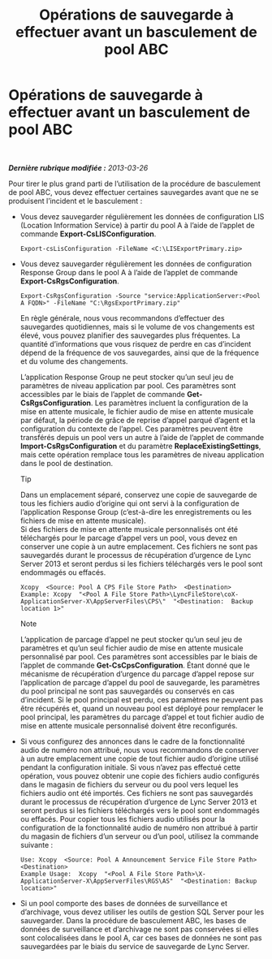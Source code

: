 ﻿---
title: Opérations de sauvegarde à effectuer avant un basculement de pool ABC
TOCTitle: Opérations de sauvegarde à effectuer avant un basculement de pool ABC
ms:assetid: 652046f5-6086-4592-902d-d5789581977d
ms:mtpsurl: https://technet.microsoft.com/fr-fr/library/JJ945634(v=OCS.15)
ms:contentKeyID: 53095439
ms.date: 05/20/2016
mtps_version: v=OCS.15
ms.translationtype: HT
---

# Opérations de sauvegarde à effectuer avant un basculement de pool ABC

 

_**Dernière rubrique modifiée :** 2013-03-26_

Pour tirer le plus grand parti de l’utilisation de la procédure de basculement de pool ABC, vous devez effectuer certaines sauvegardes avant que ne se produisent l’incident et le basculement :

  - Vous devez sauvegarder régulièrement les données de configuration LIS (Location Information Service) à partir du pool A à l’aide de l’applet de commande **Export-CsLISConfiguration**.
    
        Export-csLisConfiguration -FileName <C:\LISExportPrimary.zip>

  - Vous devez sauvegarder régulièrement les données de configuration Response Group dans le pool A à l’aide de l’applet de commande **Export-CsRgsConfiguration**.
    
        Export-CsRgsConfiguration -Source "service:ApplicationServer:<Pool A FQDN>" -FileName "C:\RgsExportPrimary.zip"
    
    En règle générale, nous vous recommandons d’effectuer des sauvegardes quotidiennes, mais si le volume de vos changements est élevé, vous pouvez planifier des sauvegardes plus fréquentes. La quantité d’informations que vous risquez de perdre en cas d’incident dépend de la fréquence de vos sauvegardes, ainsi que de la fréquence et du volume des changements.
    
    L’application Response Group ne peut stocker qu’un seul jeu de paramètres de niveau application par pool. Ces paramètres sont accessibles par le biais de l’applet de commande **Get-CsRgsConfiguration**. Les paramètres incluent la configuration de la mise en attente musicale, le fichier audio de mise en attente musicale par défaut, la période de grâce de reprise d’appel parqué d’agent et la configuration du contexte de l’appel. Ces paramètres peuvent être transférés depuis un pool vers un autre à l’aide de l’applet de commande **Import-CsRgsConfiguration** et du paramètre **ReplaceExistingSettings**, mais cette opération remplace tous les paramètres de niveau application dans le pool de destination.
    
    > [!tip]  
    > Dans un emplacement séparé, conservez une copie de sauvegarde de tous les fichiers audio d’origine qui ont servi à la configuration de l’application Response Group (c’est-à-dire les enregistrements ou les fichiers de mise en attente musicale).    
    Si des fichiers de mise en attente musicale personnalisés ont été téléchargés pour le parcage d’appel vers un pool, vous devez en conserver une copie à un autre emplacement. Ces fichiers ne sont pas sauvegardés durant le processus de récupération d’urgence de Lync Server 2013 et seront perdus si les fichiers téléchargés vers le pool sont endommagés ou effacés.
    
        Xcopy  <Source: Pool A CPS File Store Path>  <Destination>
        Example: Xcopy  "<Pool A File Store Path>\LyncFileStore\coX-ApplicationServer-X\AppServerFiles\CPS\"  "<Destination:  Backup location 1>"
    
    > [!NOTE]  
    > L’application de parcage d’appel ne peut stocker qu’un seul jeu de paramètres et qu’un seul fichier audio de mise en attente musicale personnalisé par pool. Ces paramètres sont accessibles par le biais de l’applet de commande <strong>Get-CsCpsConfiguration</strong>. Étant donné que le mécanisme de récupération d’urgence du parcage d’appel repose sur l’application de parcage d’appel du pool de sauvegarde, les paramètres du pool principal ne sont pas sauvegardés ou conservés en cas d’incident. Si le pool principal est perdu, ces paramètres ne peuvent pas être récupérés et, quand un nouveau pool est déployé pour remplacer le pool principal, les paramètres du parcage d’appel et tout fichier audio de mise en attente musicale personnalisé doivent être reconfigurés.

  - Si vous configurez des annonces dans le cadre de la fonctionnalité audio de numéro non attribué, nous vous recommandons de conserver à un autre emplacement une copie de tout fichier audio d’origine utilisé pendant la configuration initiale. Si vous n’avez pas effectué cette opération, vous pouvez obtenir une copie des fichiers audio configurés dans le magasin de fichiers du serveur ou du pool vers lequel les fichiers audio ont été importés. Ces fichiers ne sont pas sauvegardés durant le processus de récupération d’urgence de Lync Server 2013 et seront perdus si les fichiers téléchargés vers le pool sont endommagés ou effacés. Pour copier tous les fichiers audio utilisés pour la configuration de la fonctionnalité audio de numéro non attribué à partir du magasin de fichiers d’un serveur ou d’un pool, utilisez la commande suivante :
    
        Use: Xcopy  <Source: Pool A Announcement Service File Store Path>  <Destination>
        Example Usage:  Xcopy  "<Pool A File Store Path>\X-ApplicationServer-X\AppServerFiles\RGS\AS"  "<Destination: Backup location>"

  - Si un pool comporte des bases de données de surveillance et d’archivage, vous devez utiliser les outils de gestion SQL Server pour les sauvegarder. Dans la procédure de basculement ABC, les bases de données de surveillance et d’archivage ne sont pas conservées si elles sont colocalisées dans le pool A, car ces bases de données ne sont pas sauvegardées par le biais du service de sauvegarde de Lync Server.

